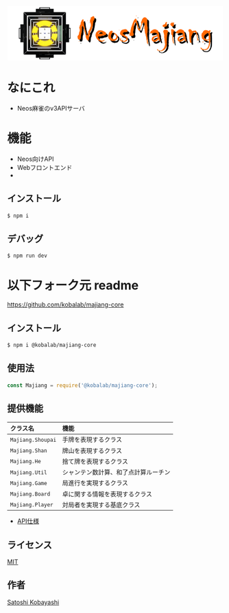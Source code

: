![](readme_header.png)
# なにこれ
- Neos麻雀のv3APIサーバ

# 機能
- Neos向けAPI
- Webフロントエンド
- 
## インストール
```sh
$ npm i
```
## デバッグ
```shell
$ npm run dev
```


# 以下フォーク元 readme
https://github.com/kobalab/majiang-core

## インストール
```sh
$ npm i @kobalab/majiang-core
```

## 使用法
```javascript
const Majiang = require('@kobalab/majiang-core');
```

## 提供機能
| クラス名            | 機能                                 |
|:--------------------|:-------------------------------------|
| ``Majiang.Shoupai`` | 手牌を表現するクラス                 |
| ``Majiang.Shan``    | 牌山を表現するクラス                 |
| ``Majiang.He``      | 捨て牌を表現するクラス               |
| ``Majiang.Util``    | シャンテン数計算、和了点計算ルーチン |
| ``Majiang.Game``    | 局進行を実現するクラス               |
| ``Majiang.Board``   | 卓に関する情報を表現するクラス       |
| ``Majiang.Player``  | 対局者を実現する基底クラス           |

- [API仕様](https://github.com/kobalab/majiang-core/wiki)

## ライセンス
[MIT](https://github.com/kobalab/majiang-core/blob/master/LICENSE)

## 作者
[Satoshi Kobayashi](https://github.com/kobalab)

